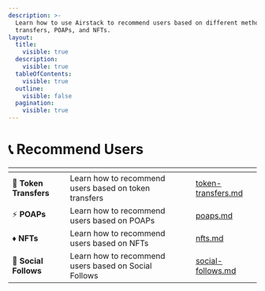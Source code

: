 ```yaml
---
description: >-
  Learn how to use Airstack to recommend users based on different methods: token
  transfers, POAPs, and NFTs.
layout:
  title:
    visible: true
  description:
    visible: true
  tableOfContents:
    visible: true
  outline:
    visible: false
  pagination:
    visible: true
---
```


# 📞 Recommend Users

<table data-view="cards"><thead><tr><th></th><th></th><th></th><th data-hidden data-card-target data-type="content-ref"></th></tr></thead><tbody><tr><td><span data-gb-custom-inline data-tag="emoji" data-code="1f4b8">💸</span> <strong>Token Transfers</strong></td><td>Learn how to recommend users based on token transfers</td><td></td><td><a href="token-transfers.md">token-transfers.md</a></td></tr><tr><td><span data-gb-custom-inline data-tag="emoji" data-code="26a1">⚡</span> <strong>POAPs</strong></td><td>Learn how to recommend users based on POAPs </td><td></td><td><a href="poaps.md">poaps.md</a></td></tr><tr><td><span data-gb-custom-inline data-tag="emoji" data-code="2666">♦</span> <strong>NFTs</strong></td><td>Learn how to recommend users based on NFTs </td><td></td><td><a href="nfts.md">nfts.md</a></td></tr><tr><td><span data-gb-custom-inline data-tag="emoji" data-code="1f389">🎉</span> <strong>Social Follows</strong></td><td>Learn how to recommend users based on Social Follows </td><td></td><td><a href="social-follows.md">social-follows.md</a></td></tr></tbody></table>

